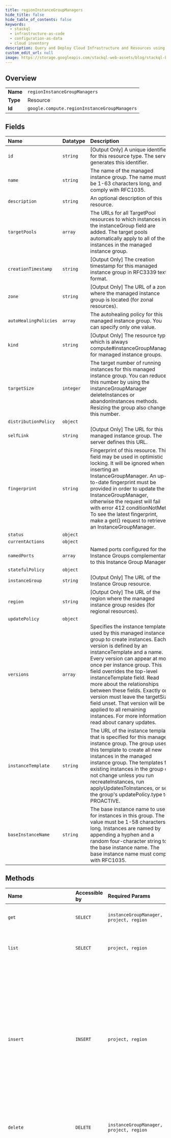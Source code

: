 ```yaml
---
title: regionInstanceGroupManagers
hide_title: false
hide_table_of_contents: false
keywords:
  - stackql
  - infrastructure-as-code
  - configuration-as-data
  - cloud inventory
description: Query and Deploy Cloud Infrastructure and Resources using SQL
custom_edit_url: null
image: https://storage.googleapis.com/stackql-web-assets/blog/stackql-blog-post-featured-image.png
---
```

  
    

## Overview
<table><tbody>
<tr><td><b>Name</b></td><td><code>regionInstanceGroupManagers</code></td></tr>
<tr><td><b>Type</b></td><td>Resource</td></tr>
<tr><td><b>Id</b></td><td><code>google.compute.regionInstanceGroupManagers</code></td></tr>
</tbody></table>

## Fields
| Name | Datatype | Description |
|:-----|:---------|:------------|
| `id` | `string` | [Output Only] A unique identifier for this resource type. The server generates this identifier. |
| `name` | `string` | The name of the managed instance group. The name must be 1-63 characters long, and comply with RFC1035. |
| `description` | `string` | An optional description of this resource. |
| `targetPools` | `array` | The URLs for all TargetPool resources to which instances in the instanceGroup field are added. The target pools automatically apply to all of the instances in the managed instance group. |
| `creationTimestamp` | `string` | [Output Only] The creation timestamp for this managed instance group in RFC3339 text format. |
| `zone` | `string` | [Output Only] The URL of a zone where the managed instance group is located (for zonal resources). |
| `autoHealingPolicies` | `array` | The autohealing policy for this managed instance group. You can specify only one value. |
| `kind` | `string` | [Output Only] The resource type, which is always compute#instanceGroupManager for managed instance groups. |
| `targetSize` | `integer` | The target number of running instances for this managed instance group. You can reduce this number by using the instanceGroupManager deleteInstances or abandonInstances methods. Resizing the group also changes this number. |
| `distributionPolicy` | `object` |  |
| `selfLink` | `string` | [Output Only] The URL for this managed instance group. The server defines this URL. |
| `fingerprint` | `string` | Fingerprint of this resource. This field may be used in optimistic locking. It will be ignored when inserting an InstanceGroupManager. An up-to-date fingerprint must be provided in order to update the InstanceGroupManager, otherwise the request will fail with error 412 conditionNotMet. To see the latest fingerprint, make a get() request to retrieve an InstanceGroupManager. |
| `status` | `object` |  |
| `currentActions` | `object` |  |
| `namedPorts` | `array` | Named ports configured for the Instance Groups complementary to this Instance Group Manager. |
| `statefulPolicy` | `object` |  |
| `instanceGroup` | `string` | [Output Only] The URL of the Instance Group resource. |
| `region` | `string` | [Output Only] The URL of the region where the managed instance group resides (for regional resources). |
| `updatePolicy` | `object` |  |
| `versions` | `array` | Specifies the instance templates used by this managed instance group to create instances. Each version is defined by an instanceTemplate and a name. Every version can appear at most once per instance group. This field overrides the top-level instanceTemplate field. Read more about the relationships between these fields. Exactly one version must leave the targetSize field unset. That version will be applied to all remaining instances. For more information, read about canary updates. |
| `instanceTemplate` | `string` | The URL of the instance template that is specified for this managed instance group. The group uses this template to create all new instances in the managed instance group. The templates for existing instances in the group do not change unless you run recreateInstances, run applyUpdatesToInstances, or set the group's updatePolicy.type to PROACTIVE. |
| `baseInstanceName` | `string` | The base instance name to use for instances in this group. The value must be 1-58 characters long. Instances are named by appending a hyphen and a random four-character string to the base instance name. The base instance name must comply with RFC1035. |
## Methods
| Name | Accessible by | Required Params | Description |
|:-----|:--------------|:----------------|:------------|
| `get` | `SELECT` | `instanceGroupManager, project, region` | Returns all of the details about the specified managed instance group. |
| `list` | `SELECT` | `project, region` | Retrieves the list of managed instance groups that are contained within the specified region. |
| `insert` | `INSERT` | `project, region` | Creates a managed instance group using the information that you specify in the request. After the group is created, instances in the group are created using the specified instance template. This operation is marked as DONE when the group is created even if the instances in the group have not yet been created. You must separately verify the status of the individual instances with the listmanagedinstances method. A regional managed instance group can contain up to 2000 instances. |
| `delete` | `DELETE` | `instanceGroupManager, project, region` | Deletes the specified managed instance group and all of the instances in that group. |
| `abandonInstances` | `EXEC` | `instanceGroupManager, project, region` | Flags the specified instances to be immediately removed from the managed instance group. Abandoning an instance does not delete the instance, but it does remove the instance from any target pools that are applied by the managed instance group. This method reduces the targetSize of the managed instance group by the number of instances that you abandon. This operation is marked as DONE when the action is scheduled even if the instances have not yet been removed from the group. You must separately verify the status of the abandoning action with the listmanagedinstances method. If the group is part of a backend service that has enabled connection draining, it can take up to 60 seconds after the connection draining duration has elapsed before the VM instance is removed or deleted. You can specify a maximum of 1000 instances with this method per request. |
| `applyUpdatesToInstances` | `EXEC` | `instanceGroupManager, project, region` | Apply updates to selected instances the managed instance group. |
| `createInstances` | `EXEC` | `instanceGroupManager, project, region` | Creates instances with per-instance configs in this regional managed instance group. Instances are created using the current instance template. The create instances operation is marked DONE if the createInstances request is successful. The underlying actions take additional time. You must separately verify the status of the creating or actions with the listmanagedinstances method. |
| `deleteInstances` | `EXEC` | `instanceGroupManager, project, region` | Flags the specified instances in the managed instance group to be immediately deleted. The instances are also removed from any target pools of which they were a member. This method reduces the targetSize of the managed instance group by the number of instances that you delete. The deleteInstances operation is marked DONE if the deleteInstances request is successful. The underlying actions take additional time. You must separately verify the status of the deleting action with the listmanagedinstances method. If the group is part of a backend service that has enabled connection draining, it can take up to 60 seconds after the connection draining duration has elapsed before the VM instance is removed or deleted. You can specify a maximum of 1000 instances with this method per request. |
| `deletePerInstanceConfigs` | `EXEC` | `instanceGroupManager, project, region` | Deletes selected per-instance configs for the managed instance group. |
| `listErrors` | `EXEC` | `instanceGroupManager, project, region` | Lists all errors thrown by actions on instances for a given regional managed instance group. The filter and orderBy query parameters are not supported. |
| `listManagedInstances` | `EXEC` | `instanceGroupManager, project, region` | Lists the instances in the managed instance group and instances that are scheduled to be created. The list includes any current actions that the group has scheduled for its instances. The orderBy query parameter is not supported. |
| `listPerInstanceConfigs` | `EXEC` | `instanceGroupManager, project, region` | Lists all of the per-instance configs defined for the managed instance group. The orderBy query parameter is not supported. |
| `patch` | `EXEC` | `instanceGroupManager, project, region` | Updates a managed instance group using the information that you specify in the request. This operation is marked as DONE when the group is patched even if the instances in the group are still in the process of being patched. You must separately verify the status of the individual instances with the listmanagedinstances method. This method supports PATCH semantics and uses the JSON merge patch format and processing rules. If you update your group to specify a new template or instance configuration, it's possible that your intended specification for each VM in the group is different from the current state of that VM. To learn how to apply an updated configuration to the VMs in a MIG, see Updating instances in a MIG. |
| `patchPerInstanceConfigs` | `EXEC` | `instanceGroupManager, project, region` | Inserts or patches per-instance configs for the managed instance group. perInstanceConfig.name serves as a key used to distinguish whether to perform insert or patch. |
| `recreateInstances` | `EXEC` | `instanceGroupManager, project, region` | Flags the specified VM instances in the managed instance group to be immediately recreated. Each instance is recreated using the group's current configuration. This operation is marked as DONE when the flag is set even if the instances have not yet been recreated. You must separately verify the status of each instance by checking its currentAction field; for more information, see Checking the status of managed instances. If the group is part of a backend service that has enabled connection draining, it can take up to 60 seconds after the connection draining duration has elapsed before the VM instance is removed or deleted. You can specify a maximum of 1000 instances with this method per request. |
| `resize` | `EXEC` | `instanceGroupManager, project, region, size` | Changes the intended size of the managed instance group. If you increase the size, the group creates new instances using the current instance template. If you decrease the size, the group deletes one or more instances. The resize operation is marked DONE if the resize request is successful. The underlying actions take additional time. You must separately verify the status of the creating or deleting actions with the listmanagedinstances method. If the group is part of a backend service that has enabled connection draining, it can take up to 60 seconds after the connection draining duration has elapsed before the VM instance is removed or deleted. |
| `setInstanceTemplate` | `EXEC` | `instanceGroupManager, project, region` | Sets the instance template to use when creating new instances or recreating instances in this group. Existing instances are not affected. |
| `setTargetPools` | `EXEC` | `instanceGroupManager, project, region` | Modifies the target pools to which all new instances in this group are assigned. Existing instances in the group are not affected. |
| `updatePerInstanceConfigs` | `EXEC` | `instanceGroupManager, project, region` | Inserts or updates per-instance configs for the managed instance group. perInstanceConfig.name serves as a key used to distinguish whether to perform insert or patch. |
